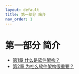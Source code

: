 ```yaml
---
layout: default
title: 第一部分 简介
nav_order: 1
---
```


# 第一部分 简介

- [第1章 什么是软件架构？](ch01.md)
- [第2章 为社么软件架构很重要？](ch02.md)
